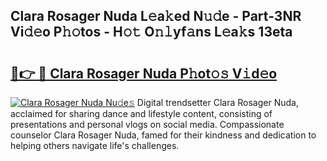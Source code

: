## Clara Rosager Nuda L𝚎a𝚔ed N𝚞𝚍e - Part-3NR Vi𝚍𝚎o P𝚑𝚘tos - H𝚘𝚝 O𝚗𝚕yf𝚊ns L𝚎a𝚔s 13eta

# <h2><a href="http://kf30t4.oniu.top/?m=Clara+Rosager+Nuda">🔗👉 🔴 Clara Rosager Nuda P𝚑ot𝚘𝚜 V𝚒d𝚎o</a></h2>

[![Clara Rosager Nuda Nu𝚍e𝚜](https://i.imgur.com/0qMVB7G.gif)](http://kf30t4.oniu.top/?m=Clara+Rosager+Nuda)
Digital trendsetter Clara Rosager Nuda, acclaimed for sharing dance and lifestyle content, consisting of presentations and personal vlogs on social media. Compassionate counselor Clara Rosager Nuda, famed for their kindness and dedication to helping others navigate life's challenges.  
